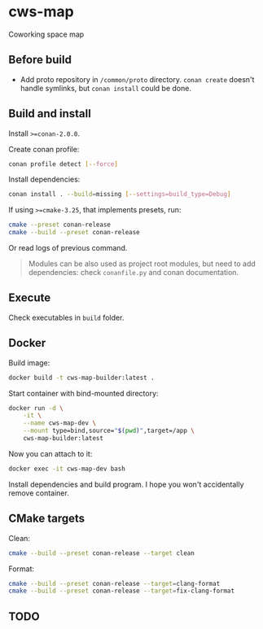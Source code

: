 # cws-map

Coworking space map

## Before build

* Add proto repository in `/common/proto` directory. `conan create` doesn't handle symlinks, but `conan install` could be done.

## Build and install

Install `>=conan-2.0.0`.

Create conan profile:

```bash
conan profile detect [--force]
```

Install dependencies:

```bash
conan install . --build=missing [--settings=build_type=Debug]
```

If using `>=cmake-3.25`, that implements presets, run:

```bash
cmake --preset conan-release
cmake --build --preset conan-release
```

Or read logs of previous command.

>  Modules can be also used as project root modules, but need to add dependencies: check `conanfile.py` and conan documentation.

## Execute

Check executables in `build` folder.

## Docker

Build image:

```bash
docker build -t cws-map-builder:latest .
```

Start container with bind-mounted directory:

```bash
docker run -d \
    -it \
    --name cws-map-dev \
    --mount type=bind,source="$(pwd)",target=/app \
    cws-map-builder:latest
```

Now you can attach to it:

```bash
docker exec -it cws-map-dev bash
```

Install dependencies and build program. I hope you won't accidentally remove container.

## CMake targets

Clean:

```bash
cmake --build --preset conan-release --target clean
```

Format:

```bash
cmake --build --preset conan-release --target=clang-format
cmake --build --preset conan-release --target=fix-clang-format
```

## TODO

